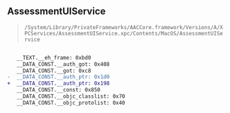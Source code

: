 ## AssessmentUIService

> `/System/Library/PrivateFrameworks/AACCore.framework/Versions/A/XPCServices/AssessmentUIService.xpc/Contents/MacOS/AssessmentUIService`

```diff

   __TEXT.__eh_frame: 0xbd0
   __DATA_CONST.__auth_got: 0x408
   __DATA_CONST.__got: 0xc8
-  __DATA_CONST.__auth_ptr: 0x1d0
+  __DATA_CONST.__auth_ptr: 0x198
   __DATA_CONST.__const: 0x850
   __DATA_CONST.__objc_classlist: 0x70
   __DATA_CONST.__objc_protolist: 0x40

```
